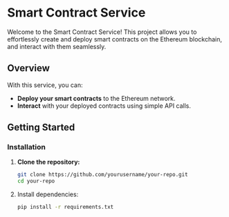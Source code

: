 # Smart Contract Service

Welcome to the Smart Contract Service! This project allows you to effortlessly create and deploy smart contracts on the Ethereum blockchain, and interact with them seamlessly.

## Overview

With this service, you can:
- **Deploy your smart contracts** to the Ethereum network.
- **Interact** with your deployed contracts using simple API calls.

## Getting Started

### Installation

1. **Clone the repository:**

   ```bash
   git clone https://github.com/yourusername/your-repo.git
   cd your-repo
    ```
2. Install dependencies:
    ```bash
    pip install -r requirements.txt
    ```
